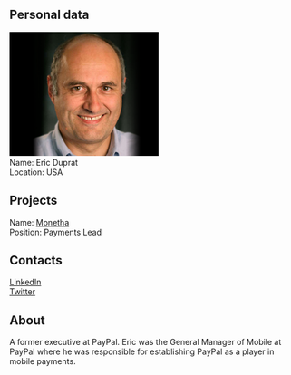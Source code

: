 ## Personal data
![ photo](photo/eric_duprat.png)  
Name: Eric Duprat   
Location: USA  
## Projects 
Name: [Monetha](../projects/monetha.md)  
Position: Payments Lead   
## Contacts
[LinkedIn](https://www.linkedin.com/in/ericduprat/)  
[Twitter](https://twitter.com/ericduprat)  
## About
 A former executive at PayPal. Eric was the General Manager of Mobile at PayPal where he was responsible for establishing PayPal as a player in mobile payments.

